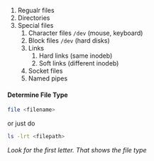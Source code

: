 1. Regualr files
2. Directories
3. Special files
   1. Character files `/dev` (mouse, keyboard)
   2. Block files `/dev` (hard disks)
   3. Links
      1. Hard links (same inodeb)
      2. Soft links (different inodeb)
   4. Socket files
   5. Named pipes

#### Determine File Type

```bash
file <filename>
```

or just do

```bash
ls -lrt <filepath>
```

_Look for the first letter. That shows the file type_

